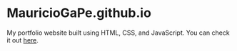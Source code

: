 # MauricioGaPe.github.io

My portfolio website built using HTML, CSS, and JavaScript. You can check it out [here](https://arasgungore.github.io).

